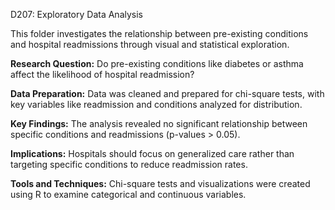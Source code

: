 D207: Exploratory Data Analysis

This folder investigates the relationship between pre-existing conditions and hospital readmissions through visual and statistical exploration.

**Research Question:** Do pre-existing conditions like diabetes or asthma affect the likelihood of hospital readmission?

**Data Preparation:** Data was cleaned and prepared for chi-square tests, with key variables like readmission and conditions analyzed for distribution.

**Key Findings:** The analysis revealed no significant relationship between specific conditions and readmissions (p-values > 0.05).

**Implications:** Hospitals should focus on generalized care rather than targeting specific conditions to reduce readmission rates.

**Tools and Techniques:** Chi-square tests and visualizations were created using R to examine categorical and continuous variables.

